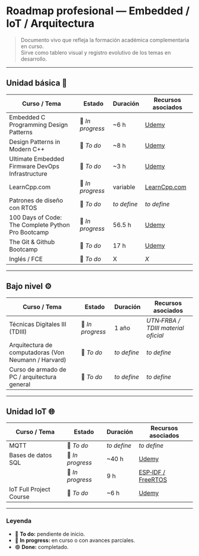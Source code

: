 # Roadmap profesional — Embedded / IoT / Arquitectura

> Documento vivo que refleja la formación académica complementaria en curso.\
> Sirve como tablero visual y registro evolutivo de los temas en desarrollo.

---

## Unidad básica  🔧

| Curso / Tema                                                                                                                                                  | Estado                                                                                                                  | Duración    | Recursos asociados                                                                                                 |
| ------------------------------------------------------------------------------------------------------------------------------------------------------------- | ----------------------------------------------------------------------------------------------------------------------- | ----------- | ------------------------------------------------------------------------------------------------------------------ |
| Embedded C Programming Design Patterns | 🔵 *In progress* | ~6 h | [Udemy](https://www.udemy.com/course/embedded-c-programming-design-patterns/) |
| Design Patterns in Modern C++ | 🔴 *To do* | \~8 h | [Udemy](https://www.udemy.com/course/patterns-cplusplus/) |
| Ultimate Embedded Firmware DevOps Infrastructure | 🔴 *To do* | \~3 h | [Udemy](https://www.udemy.com/course/ultimate-embedded-firmware-devops-infrastructure/) |
| LearnCpp.com | 🔵 *In progress* | variable    | [LearnCpp.com](https://www.learncpp.com) |
| Patrones de diseño con RTOS | 🔴 *To do*|*to define* | *to define*|
| 100 Days of Code: The Complete Python Pro Bootcamp| 🔵 *In progress* | 56.5 h | [Udemy](https://www.udemy.com/course/100-days-of-code/) |
| The Git & Github Bootcamp | 🔴 *To do* | 17 h | [Udemy](https://www.udemy.com/course/git-and-github-bootcamp/) |
| Inglés / FCE | 🔴 *To do*| X    | *X*                                                                          |

---

## Bajo nivel ⚙️

| Curso / Tema                                         | Estado           | Duración    | Recursos asociados                  |
| ---------------------------------------------------- | ---------------- | ----------- | ----------------------------------- |
| Técnicas Digitales III (TDIII)                       | 🔵 *In progress* | 1 año       | *UTN‑FRBA / TDIII material oficial* |
| Arquitectura de computadoras (Von Neumann / Harvard) | 🔴 *To do*       | *to define* | *to define*                         |
| Curso de armado de PC / arquitectura general         | 🔴 *To do*       | *to define* | *to define*                         |

---

## Unidad IoT 🌐

| Curso / Tema            | Estado                                                                                                 | Duración    | Recursos asociados                                                                        |
| ----------------------- | ------------------------------------------------------------------------------------------------------ | ----------- | ----------------------------------------------------------------------------------------- |
| MQTT                    | 🔴 *To do*                                                                                             | *to define* | *to define*                                                                               |
| Bases de datos SQL      | 🔵 *In progress* | \~40 h | [Udemy](https://www.udemy.com/course/iot-full-project-course/?couponCode=25BBPMXINACTIVE)|
|       | 🔵 *In progress* | 9 h | [ESP‑IDF / FreeRTOS](https://www.udemy.com/course/iot-application-development-with-the-esp32-using-the-esp-idf/) |
| IoT Full Project Course | 🔴 *To do* | \~6 h | [Udemy](https://www.udemy.com/course/iot-full-project-course/?couponCode=25BBPMXINACTIVE) |

---

### Leyenda

- 🔴 **To do:** pendiente de inicio.
- 🔵 **In progress:** en curso o con avances parciales.
- 🟢 **Done:** completado.
